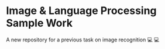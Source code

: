 # Image & Language Processing Sample Work 
A new repository for a previous task on image recognition 
:computer: :computer:
